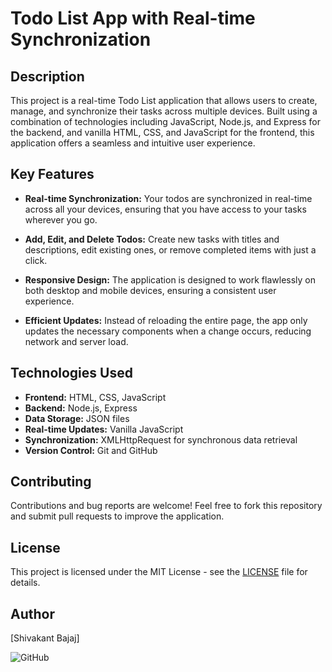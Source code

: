 # Todo List App with Real-time Synchronization

## Description

This project is a real-time Todo List application that allows users to create, manage, and synchronize their tasks across multiple devices. Built using a combination of technologies including JavaScript, Node.js, and Express for the backend, and vanilla HTML, CSS, and JavaScript for the frontend, this application offers a seamless and intuitive user experience.

## Key Features

- **Real-time Synchronization:** Your todos are synchronized in real-time across all your devices, ensuring that you have access to your tasks wherever you go.

- **Add, Edit, and Delete Todos:** Create new tasks with titles and descriptions, edit existing ones, or remove completed items with just a click.

- **Responsive Design:** The application is designed to work flawlessly on both desktop and mobile devices, ensuring a consistent user experience.

- **Efficient Updates:** Instead of reloading the entire page, the app only updates the necessary components when a change occurs, reducing network and server load.

## Technologies Used

- **Frontend:** HTML, CSS, JavaScript
- **Backend:** Node.js, Express
- **Data Storage:** JSON files
- **Real-time Updates:** Vanilla JavaScript
- **Synchronization:** XMLHttpRequest for synchronous data retrieval
- **Version Control:** Git and GitHub

## Contributing

Contributions and bug reports are welcome! Feel free to fork this repository and submit pull requests to improve the application.

## License

This project is licensed under the MIT License - see the [LICENSE](LICENSE.txt) file for details.

## Author

[Shivakant Bajaj]

![GitHub](https://img.shields.io/github/license/shivakant-ctrl/Reconcilor)
